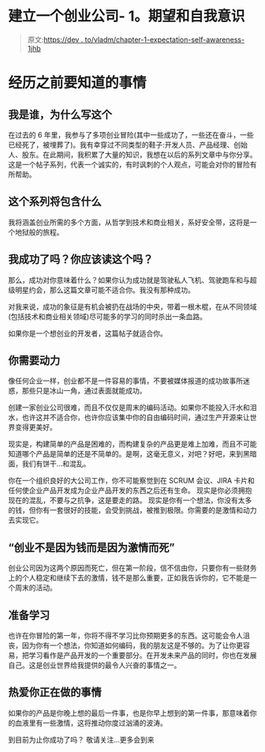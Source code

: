 # 建立一个创业公司- 1。期望和自我意识

> 原文:[https://dev . to/vladm/chapter-1-expectation-self-awareness-1jhb](https://dev.to/vladm/chapter-1-expectation-self-awareness-1jhb)

# [](#something-to-know-before-you-go-through)经历之前要知道的事情

## [](#who-am-i-and-why-do-i-write-this)我是谁，为什么写这个

在过去的 6 年里，我参与了多项创业冒险(其中一些成功了，一些还在奋斗，一些已经死了，被埋葬了)。我有幸穿过不同类型的鞋子:开发人员、产品经理、创始人、股东。在此期间，我积累了大量的知识，我想在以后的系列文章中与你分享。这是一个帖子系列，代表一个诚实的，有时讽刺的个人观点，可能会对你的冒险有所帮助。

## [](#what-this-series-will-contain)这个系列将包含什么

我将涵盖创业所需的多个方面，从哲学到技术和商业相关，系好安全带，这将是一个地狱般的旅程。

## 我成功了吗？你应该读这个吗？

那么，成功对你意味着什么？如果你认为成功就是驾驶私人飞机、驾驶跑车和与超级明星约会，那么这篇文章可能不适合你。我没有那种成功。

对我来说，成功的象征是有机会被扔在战场的中央，带着一根木棍，在从不同领域(包括技术和商业相关领域)尽可能多的学习的同时杀出一条血路。

如果你是一个想创业的开发者，这篇帖子就适合你。

## [](#you-need-motivation)你需要动力

像任何企业一样，创业都不是一件容易的事情，不要被媒体报道的成功故事所迷惑，那些只是冰山一角，通过表面就能成功。

创建一家创业公司很难，而且不仅仅是周末的编码活动。如果你不能投入汗水和泪水，也许这并不适合你，也许你应该集中你的自由编码时间，通过生产开源来让世界变得更美好。

现实是，构建简单的产品是困难的，而构建复杂的产品更是难上加难，而且不可能知道哪个产品是简单的还是不简单的。是啊，这毫无意义，对吧？好吧，来到黑暗面，我们有饼干...和混乱。

你在一个组织良好的大公司工作，你不可能察觉到在 SCRUM 会议、JIRA 卡片和任何使企业产品开发成为企业产品开发的东西之后还有生命。
现实是你必须拥抱现在的混乱，不要与之抗争，这是要走的路。
现实是你有一个想法，你没有太多的钱，但你有一套很好的技能，会受到挑战，被推到极限。你需要的是激情和动力去实现它。

## [](#startups-dont-die-because-of-money-but-because-of-passion)“创业不是因为钱而是因为激情而死”

创业公司因为这两个原因而死亡，但在第一阶段，信不信由你，只要你有一些财务上的个人稳定和继续下去的激情，钱不是那么重要，正如我告诉你的，它不能是一个周末的活动。

## [](#prepare-to-learn)准备学习

也许在你冒险的第一年，你将不得不学习比你预期更多的东西。这可能会令人沮丧，因为你有一个想法，你知道如何编码，我的朋友这是不够的。为了让你更容易，把学习看作是产品开发的一个重要部分。在开发未来产品的同时，你也在发展自己。这是创业世界给我提供的最令人兴奋的事情之一。

## [](#love-what-youre-doing)热爱你正在做的事情

如果你的产品是你晚上想的最后一件事，也是你早上想到的第一件事，那意味着你的血液里有一些激情，这将推动你度过汹涌的波涛。

到目前为止你成功了吗？
敬请关注...更多会到来